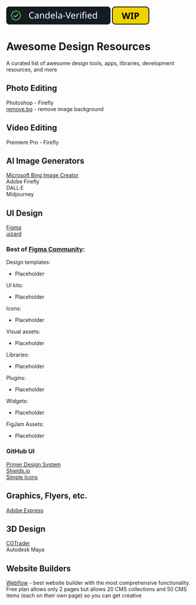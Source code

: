 [![Candela Verified](https://github.com/candelakechkian/badges/blob/main/candela-verified-badge.svg)](https://github.com/candelakechkian/badges/blob/main/README.md)
[![WIP](https://github.com/candelakechkian/badges/blob/main/wip.svg)](https://github.com/candelakechkian/badges/blob/main/README.md)

# Awesome Design Resources
A curated list of awesome design tools, apps, libraries, development resources, and more

## Photo Editing
Photoshop - Firefly <br />
[remove.bg](https://www.remove.bg/) - remove image background <br />


## Video Editing
Premiere Pro - Firefly <br />


## AI Image Generators
[Microsoft Bing Image Creator](https://www.bing.com/images/create) <br />
Adobe Firefly <br />
DALL·E <br />
Midjourney <br />

## UI Design
[Figma](https://www.figma.com/) <br />
[uizard](https://uizard.io/) <br />

### Best of [Figma Community](https://www.figma.com/community):
Design templates:
* Placeholder

UI kits:
* Placeholder

Icons:
* Placeholder

Visual assets:
* Placeholder

Libraries:
* Placeholder

Plugins:
* Placeholder

Widgets:
* Placeholder

FigJam Assets:
* Placeholder


### GitHub UI
[Primer Design System](https://primer.style/) <br />
[Shields.io](https://shields.io/) <br />
[Simple Icons](https://simpleicons.org/) <br />


## Graphics, Flyers, etc.
[Adobe Express](https://www.adobe.com/express/) <br />


## 3D Design
[CGTrader](https://www.cgtrader.com/) <br />
Autodesk Maya <br />


## Website Builders
[Webflow](https://webflow.com/) - best website builder with the most comprehensive functionality. Free plan allows only 2 pages but allows 20 CMS collections and 50 CMS items (each on their own page) so you can get creative <br />

